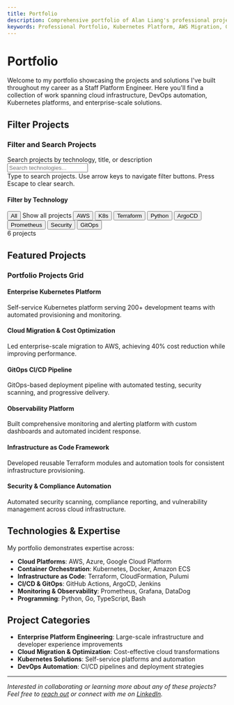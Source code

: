 ```yaml
---
title: Portfolio
description: Comprehensive portfolio of Alan Liang's professional projects including enterprise Kubernetes platforms, AWS migrations, GitOps pipelines, and infrastructure automation solutions.
keywords: Professional Portfolio, Kubernetes Platform, AWS Migration, GitOps Pipeline, Infrastructure as Code, Observability, Security Automation, DevOps Projects
---
```


# Portfolio

Welcome to my portfolio showcasing the projects and solutions I've built throughout my career as a Staff Platform Engineer. Here you'll find a collection of work spanning cloud infrastructure, DevOps automation, Kubernetes platforms, and enterprise-scale solutions.

## Filter Projects

<section class="portfolio-filter-container" role="search" aria-labelledby="filter-heading">
  <h3 id="filter-heading" class="sr-only">Filter and Search Projects</h3>
  
  <div class="filter-search-box">
    <label for="filter-search" class="sr-only">Search projects by technology, title, or description</label>
    <input type="text" id="filter-search" placeholder="Search technologies..." class="filter-search-input" 
           aria-label="Search projects by technology, title, or description"
           aria-describedby="search-instructions">
    <i class="fas fa-search filter-search-icon" aria-hidden="true"></i>
    <div id="search-instructions" class="sr-only">Type to search projects. Use arrow keys to navigate filter buttons. Press Escape to clear search.</div>
  </div>
  
  <div class="portfolio-filters" role="group" aria-labelledby="filter-buttons-heading">
    <h4 id="filter-buttons-heading" class="sr-only">Filter by Technology</h4>
    <button class="filter-btn active" data-filter="all" role="button" tabindex="0" aria-pressed="true" aria-describedby="all-filter-desc">All</button>
    <span id="all-filter-desc" class="sr-only">Show all projects</span>
    <button class="filter-btn" data-filter="AWS" role="button" tabindex="0" aria-pressed="false">AWS</button>
    <button class="filter-btn" data-filter="Kubernetes" role="button" tabindex="0" aria-pressed="false">K8s</button>
    <button class="filter-btn" data-filter="Terraform" role="button" tabindex="0" aria-pressed="false">Terraform</button>
    <button class="filter-btn" data-filter="Python" role="button" tabindex="0" aria-pressed="false">Python</button>
    <button class="filter-btn" data-filter="ArgoCD" role="button" tabindex="0" aria-pressed="false">ArgoCD</button>
    <button class="filter-btn" data-filter="Prometheus" role="button" tabindex="0" aria-pressed="false">Prometheus</button>
    <button class="filter-btn" data-filter="Security" role="button" tabindex="0" aria-pressed="false">Security</button>
    <button class="filter-btn" data-filter="GitOps" role="button" tabindex="0" aria-pressed="false">GitOps</button>
  </div>
  
  <div class="filter-results-count" role="status" aria-live="polite">
    <span id="results-count">6 projects</span>
  </div>
</section>

## Featured Projects

<section class="portfolio-grid" role="region" aria-labelledby="projects-heading">
  <h3 id="projects-heading" class="sr-only">Portfolio Projects Grid</h3>
  
  <article class="project-card clickable-card" data-technologies="Kubernetes,AWS,Terraform,ArgoCD" data-href="/portfolio/kubernetes-platform" 
           role="button" tabindex="0" aria-describedby="k8s-platform-desc">
    <div class="project-image kubernetes" role="img" aria-label="Kubernetes platform project icon">
      <i class="fas fa-dharmachakra" aria-hidden="true"></i>
    </div>
    <div class="project-content">
      <h4 class="project-title">Enterprise Kubernetes Platform</h4>
      <p id="k8s-platform-desc" class="project-description">Self-service Kubernetes platform serving 200+ development teams with automated provisioning and monitoring.</p>
    </div>
  </article>

  <article class="project-card clickable-card" data-technologies="AWS,Python" data-href="/portfolio/aws-migration" 
           role="button" tabindex="0" aria-describedby="aws-migration-desc">
    <div class="project-image aws" role="img" aria-label="AWS cloud migration project icon">
      <i class="fab fa-aws" aria-hidden="true"></i>
    </div>
    <div class="project-content">
      <h4 class="project-title">Cloud Migration & Cost Optimization</h4>
      <p id="aws-migration-desc" class="project-description">Led enterprise-scale migration to AWS, achieving 40% cost reduction while improving performance.</p>
    </div>
  </article>

  <article class="project-card clickable-card" data-technologies="ArgoCD,GitOps" data-href="/portfolio/gitops-pipeline" 
           role="button" tabindex="0" aria-describedby="gitops-pipeline-desc">
    <div class="project-image gitops" role="img" aria-label="GitOps CI/CD pipeline project icon">
      <i class="fas fa-code-branch" aria-hidden="true"></i>
    </div>
    <div class="project-content">
      <h4 class="project-title">GitOps CI/CD Pipeline</h4>
      <p id="gitops-pipeline-desc" class="project-description">GitOps-based deployment pipeline with automated testing, security scanning, and progressive delivery.</p>
    </div>
  </article>

  <article class="project-card clickable-card" data-technologies="Prometheus" data-href="/portfolio/observability-platform" 
           role="button" tabindex="0" aria-describedby="observability-desc">
    <div class="project-image monitoring" role="img" aria-label="Monitoring and observability platform project icon">
      <i class="fas fa-chart-line" aria-hidden="true"></i>
    </div>
    <div class="project-content">
      <h4 class="project-title">Observability Platform</h4>
      <p id="observability-desc" class="project-description">Built comprehensive monitoring and alerting platform with custom dashboards and automated incident response.</p>
    </div>
  </article>

  <article class="project-card clickable-card" data-technologies="Terraform,Python,AWS" data-href="/portfolio/iac-framework" 
           role="button" tabindex="0" aria-describedby="iac-framework-desc">
    <div class="project-image infrastructure" role="img" aria-label="Infrastructure as Code framework project icon">
      <i class="fas fa-server" aria-hidden="true"></i>
    </div>
    <div class="project-content">
      <h4 class="project-title">Infrastructure as Code Framework</h4>
      <p id="iac-framework-desc" class="project-description">Developed reusable Terraform modules and automation tools for consistent infrastructure provisioning.</p>
    </div>
  </article>

  <article class="project-card clickable-card" data-technologies="Security,Python,AWS" data-href="/portfolio/security-automation" 
           role="button" tabindex="0" aria-describedby="security-automation-desc">
    <div class="project-image security" role="img" aria-label="Security and compliance automation project icon">
      <i class="fas fa-shield-alt" aria-hidden="true"></i>
    </div>
    <div class="project-content">
      <h4 class="project-title">Security & Compliance Automation</h4>
      <p id="security-automation-desc" class="project-description">Automated security scanning, compliance reporting, and vulnerability management across cloud infrastructure.</p>
    </div>
  </article>
</section>

## Technologies & Expertise

My portfolio demonstrates expertise across:

- **Cloud Platforms**: AWS, Azure, Google Cloud Platform
- **Container Orchestration**: Kubernetes, Docker, Amazon ECS
- **Infrastructure as Code**: Terraform, CloudFormation, Pulumi
- **CI/CD & GitOps**: GitHub Actions, ArgoCD, Jenkins
- **Monitoring & Observability**: Prometheus, Grafana, DataDog
- **Programming**: Python, Go, TypeScript, Bash

## Project Categories

- **Enterprise Platform Engineering**: Large-scale infrastructure and developer experience improvements
- **Cloud Migration & Optimization**: Cost-effective cloud transformations
- **Kubernetes Solutions**: Self-service platforms and automation
- **DevOps Automation**: CI/CD pipelines and deployment strategies

---

*Interested in collaborating or learning more about any of these projects? Feel free to [reach out](mailto:alan@example.com) or connect with me on [LinkedIn](https://www.linkedin.com/in/alanliangdev/).*